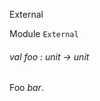 External

 Module  `` External `` 
<a id="val-foo"></a>
###### val foo : unit -> unit

Foo _bar_.


